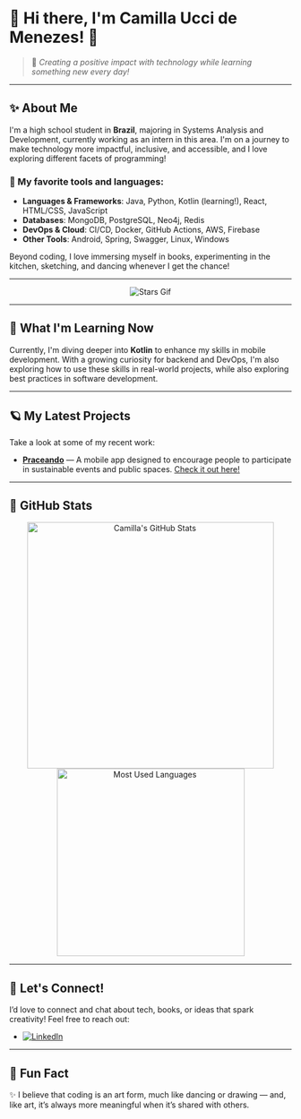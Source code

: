 # 🌌 Hi there, I'm Camilla Ucci de Menezes! 🌠

> 💫 _Creating a positive impact with technology while learning something new every day!_

---

## ✨ About Me
I'm a high school student in **Brazil**, majoring in Systems Analysis and Development, currently working as an intern in this area. I'm on a journey to make technology more impactful, inclusive, and accessible, and I love exploring different facets of programming! 

### 🎇 My favorite tools and languages:
- **Languages & Frameworks**: Java, Python, Kotlin (learning!), React, HTML/CSS, JavaScript
- **Databases**: MongoDB, PostgreSQL, Neo4j, Redis
- **DevOps & Cloud**: CI/CD, Docker, GitHub Actions, AWS, Firebase
- **Other Tools**: Android, Spring, Swagger, Linux, Windows

Beyond coding, I love immersing myself in books, experimenting in the kitchen, sketching, and dancing whenever I get the chance!

---

<div align="center">
  <img src="https://i.pinimg.com/originals/9d/33/e7/9d33e7c0dae33f26d8547839aaac1d70.gif" alt="Stars Gif">
</div>


---

## 🌟 What I'm Learning Now
Currently, I'm diving deeper into **Kotlin** to enhance my skills in mobile development. With a growing curiosity for backend and DevOps, I'm also exploring how to use these skills in real-world projects, while also exploring best practices in software development.

---

## 🪐 My Latest Projects
Take a look at some of my recent work:

- **[Praceando](https://github.com/praceando)** — A mobile app designed to encourage people to participate in sustainable events and public spaces. [Check it out here!](https://github.com/praceando)

---

## 🌌 GitHub Stats

<p align="center">
  <img src="https://github-readme-stats.vercel.app/api?username=millaUcci&show_icons=true&theme=radical" width="440" alt="Camilla's GitHub Stats">
  <img src="https://github-readme-stats.vercel.app/api/top-langs/?username=millaUcci&layout=compact&theme=radical" width="335" alt="Most Used Languages">
</p>

---

## 🌠 Let's Connect!
I’d love to connect and chat about tech, books, or ideas that spark creativity! Feel free to reach out:

- [![LinkedIn](https://img.shields.io/badge/LinkedIn-Camilla%20Ucci-blue?style=flat&logo=linkedin&logoColor=white)](https://www.linkedin.com/in/camillaucci)

---

## 💫 Fun Fact
✨ I believe that coding is an art form, much like dancing or drawing — and, like art, it’s always more meaningful when it’s shared with others.
